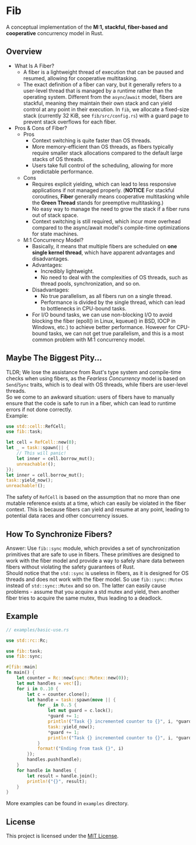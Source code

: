 # Fib
A conceptual implementation of the __M:1, stackful, fiber-based and cooperative__ concurrency model in Rust.
## Overview
- What Is A Fiber?
  - A fiber is a lightweight thread of execution that can be paused and resumed, allowing for cooperative multitasking.
  - The exact definition of a fiber can vary, but it generally refers to a user-level thread that is managed by a runtime rather than the operating system. Different from the `async`/`await` model, fibers are stackful, meaning they maintain their own stack and can yield control at any point in their execution. In `fib`, we allocate a fixed-size stack (currently 32 KiB, see `fib/src/config.rs`) with a guard page to prevent stack overflows for each fiber.
- Pros & Cons of Fiber?
  - Pros
    - Context switching is quite faster than OS threads.
    - More memory-efficient than OS threads, as fibers typically require smaller stack allocations compared to the default large stacks of OS threads.
    - Users take full control of the scheduling, allowing for more predictable performance.
  - Cons
    - Requires explicit yielding, which can lead to less responsive applications if not managed properly.   (__NOTICE__ For stackful coroutines, __Fiber__ generally means cooperative multitasking while the __Green Thread__ stands for preemptive multitasking.)
    - No easy way to manage the need to grow the stack if a fiber runs out of stack space.
    - Context switching is still required, which incur more overhead compared to the async/await model's compile-time optimizations for state machines.
  - M:1 Concurrency Model?
    - Basically, it means that multiple fibers are scheduled on __one single kernel thread__, which have apparent advantages and disadvantages.
    - Advantages:
      - Incredibly lightweight.
      - No need to deal with the complexities of OS threads, such as thread pools, synchronization, and so on.
    - Disadvantages:
      - No true parallelism, as all fibers run on a single thread.
      - Performance is divided by the single thread, which can lead to bottlenecks in CPU-bound tasks.
    - For I/O bound tasks, we can use non-blocking I/O to avoid blocking the fiber (epoll() in Linux, kqueue() in BSD, IOCP in Windows, etc.) to achieve better performance. However for CPU-bound tasks, we can not get true parallelism, and this is a most common problem with M:1 concurrency model. 
## Maybe The Biggest Pity...
TLDR; We lose the assistance from Rust's type system and compile-time checks when using fibers, as the _Fearless Concurrency_ model is based on `Send`/`Sync` traits, which is to deal with OS threads, while fibers are user-level threads. <br/>
So we come to an awkward situation: users of fibers have to manually ensure that the code is safe to run in a fiber, which can lead to runtime errors if not done correctly.<br/> Example: 
```rust
use std::cell::RefCell;
use fib::task;

let cell = RefCell::new(0);
let _ = task::spawn(|| {
    // This will panic!
    let inner = cell.borrow_mut();
    unreachable!();
});
let inner = cell.borrow_mut();
task::yield_now();
unreachable!();
```
The safety of `RefCell` is based on the assumption that no more than one mutable reference exists at a time, which can easily be violated in the fiber context. This is because fibers can yield and resume at any point, leading to potential data races and other concurrency issues.
## How To Synchronize Fibers?
Answer: Use `fib::sync` module, which provides a set of synchronization primitives that are safe to use in fibers. These primitives are designed to work with the fiber model and provide a way to safely share data between fibers without violating the safety guarantees of Rust. <br/>
Should notice that the `std::sync` is useless in fibers, as it is designed for OS threads and does not work with the fiber model. So use `fib::sync::Mutex` instead of `std::sync::Mutex` and so on. The latter can easily cause problems - assume that you acquire a std mutex and yield, then another fiber tries to acquire the same mutex, thus leading to a deadlock.
## Example
```rust
// examples/basic-use.rs

use std::rc::Rc;

use fib::task;
use fib::sync;

#[fib::main]
fn main() {
    let counter = Rc::new(sync::Mutex::new(0));
    let mut handles = vec![];
    for i in 0..10 {
        let c = counter.clone();
        let handle = task::spawn(move || {
            for _ in 0..5 {
                let mut guard = c.lock();
                *guard += 1;
                println!("Task {} incremented counter to {}", i, *guard);
                task::yield_now();
                *guard += 1;
                println!("Task {} incremented counter to {}", i, *guard);
            }
            format!("Ending from task {}", i)
        });
        handles.push(handle);
    }
    for handle in handles {
        let result = handle.join();
        println!("{}", result);
    }
}
```
More examples can be found in `examples` directory.
## License
This project is licensed under the [MIT License](LICENSE).